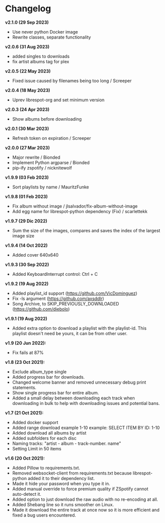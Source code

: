 # Changelog

**v2.1.0 (29 Sep 2023)**
- Use never python Docker image
- Rewrite classes, separate functionality

**v2.0.6 (31 Aug 2023)**
- added singles to downloads 
- fix artist albums tag for plex  

**v2.0.5 (22 May 2023)**
- Fixed issue caused by filenames being too long / Screeper

**v2.0.4 (18 May 2023)**
- Uprev librespot-org and set minimum version

**v2.0.3 (24 Apr 2023)**
- Show albums before downloading

**v2.0.1 (30 Mar 2023)**
- Refresh token on expiration / Screeper

**v2.0.0 (27 Mar 2023)**
- Major rewrite / Bionded
- Implement Python argparse / Bionded
- pip-ify zspotify / nicknitewolf

**v1.9.9 (03 Feb 2023)**
- Sort playlists by name / MauritzFunke

**v1.9.8 (01 Feb 2023)**
- Fix album without image / jlsalvador/fix-album-without-image
- Add egg name for librespot-python dependency (Fix) / scarlettekk

**v1.9.7 (29 Dic 2022)**
- Sum the size of the images, compares and saves the index of the largest image size

**v1.9.4 (14 Oct 2022)**
- Added cover 640x640

**v1.9.3 (30 Sep 2022)**
- Added KeyboardInterrupt control: Ctrl + C

**v1.9.2 (19 Aug 2022)**
- Added playlist_id support (https://github.com/VicDominguez)
- Fix -ls argument (https://github.com/axsddlr)
- Song Archive, to SKIP_PREVIOUSLY_DOWNLOADED (https://github.com/diebolo)

**v1.9.1 (19 Aug 2022)**
- Added extra option to download a playlist with the playlist-id. This playlist doesn't need be yours, it can be from other user.

**v1.9 (20 Jun 2022):**
- Fix fails at 87%

**v1.8 (23 Oct 2021):**
- Exclude album_type single
- Added progress bar for downloads.
- Changed welcome banner and removed unnecessary debug print statements.
- Show single progress bar for entire album.
- Added a small delay between downloading each track when downloading in bulk to help with downloading issues and potential bans.

**v1.7 (21 Oct 2021):**
- Added docker support
- Added range download example 1-10 example: SELECT ITEM BY ID: 1-10
- Added download all albums by artist
- Added subfolders for each disc
- Naming tracks: "artist - album - track-number. name"
- Setting Limit in 50 items

**v1.6 (20 Oct 2021):**
- Added Pillow to requirements.txt.
- Removed websocket-client from requirements.txt because librespot-python added it to their dependency list.
- Made it hide your password when you type it in.
- Added manual override to force premium quality if ZSpotify cannot auto-detect it.
- Added option to just download the raw audio with no re-encoding at all.
- Added Shebang line so it runs smoother on Linux.
- Made it download the entire track at once now so it is more efficient and fixed a bug users encountered.
